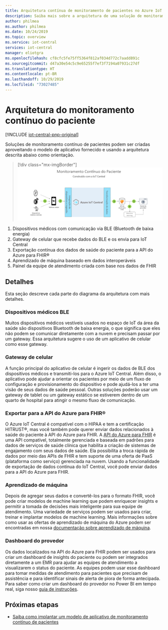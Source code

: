 ```yaml
---
title: Arquitetura contínua de monitoramento de pacientes no Azure IoT Central | Microsoft Docs
description: Saiba mais sobre a arquitetura de uma solução de monitoramento contínuo de pacientes.
author: philmea
ms.author: philmea
ms.date: 10/24/2019
ms.topic: overview
ms.service: iot-central
services: iot-central
manager: eliotgra
ms.openlocfilehash: cf8cfc5fe75ff5364f812af034d772c7aadd891c
ms.sourcegitcommit: d47a30e54c5c9e65255f7ef3f7194a07931c27df
ms.translationtype: HT
ms.contentlocale: pt-BR
ms.lasthandoff: 10/29/2019
ms.locfileid: "73027485"
---
```

# <a name="continuous-patient-monitoring-architecture"></a>Arquitetura do monitoramento contínuo do paciente

[!INCLUDE [iot-central-pnp-original](../../../includes/iot-central-pnp-original-note.md)]

Soluções de monitoramento contínuo de pacientes podem ser criadas aproveitando o modelo de aplicativo fornecido e usando a arquitetura descrita abaixo como orientação.

>[!div class="mx-imgBorder"] 
>![Arquitetura de CPM](media/cpm-architecture.png)

1. Dispositivos médicos com comunicação via BLE (Bluetooth de baixa energia)
1. Gateway de celular que recebe dados do BLE e os envia para IoT Central
1. Exportação contínua dos dados de saúde do paciente para a API do Azure para FHIR&reg;
1. Aprendizado de máquina baseado em dados interoperáveis
1. Painel da equipe de atendimento criada com base nos dados de FHIR

## <a name="details"></a>Detalhes
Esta seção descreve cada parte do diagrama da arquitetura com mais detalhes.

### <a name="ble-medical-devices"></a>Dispositivos médicos BLE
Muitos dispositivos médicos vestíveis usados no espaço de IoT da área da saúde são dispositivos Bluetooth de baixa energia, o que significa que eles não podem se comunicar diretamente com a nuvem e precisam passar por um gateway. Essa arquitetura sugere o uso de um aplicativo de celular como esse gateway.

### <a name="mobile-phone-gateway"></a>Gateway de celular
A função principal do aplicativo de celular é ingerir os dados de BLE dos dispositivos médicos e transmiti-los para o Azure IoT Central. Além disso, o aplicativo pode ajudar a orientar os pacientes por meio de um fluxo de configuração e provisionamento do dispositivo e pode ajudá-los a ter uma visão de seus dados de saúde pessoal. Outras soluções poderão usar um gateway de tablet ou um gateway estático se estiverem dentro de um quarto de hospital para atingir o mesmo fluxo de comunicação.

### <a name="export-to-azure-api-for-fhirreg"></a>Exportar para a API do Azure para FHIR&reg;
O Azure IoT Central é compatível com o HIPAA e tem a certificação HITRUST&reg;, mas você também pode querer enviar dados relacionados à saúde do paciente à API do Azure para FHIR. A [API do Azure para FHIR](../../healthcare-apis/overview.md) é uma API compatível, totalmente gerenciada e baseada em padrões para dados de serviços de saúde clínica que habilita a criação de sistemas de engajamento com seus dados de saúde. Ela possibilita a troca rápida de dados por meio das APIs de FHIR e tem suporte de uma oferta de PaaS (plataforma como serviço) gerenciada na nuvem. Usando a funcionalidade de exportação de dados contínua do IoT Central, você pode enviar dados para a API do Azure para FHIR.

### <a name="machine-learning"></a>Aprendizado de máquina
Depois de agregar seus dados e convertê-los para o formato FHIR, você pode criar modelos de machine learning que podem enriquecer insights e permitir a tomada de decisões mais inteligente para sua equipe de atendimento. Uma variedade de serviços podem ser usados para criar, treinar e implantar modelos de machine learning. Mais informações sobre como usar as ofertas de aprendizado de máquina do Azure podem ser encontradas em nossa [documentação sobre aprendizado de máquina](../../machine-learning/index.yml).

### <a name="provider-dashboard"></a>Dashboard do provedor
Os dados localizados na API do Azure para FHIR podem ser usados para criar um dashboard de insights do paciente ou podem ser integrados diretamente a um EMR para ajudar as equipes de atendimento a visualizarem o status do paciente. As equipes podem usar esse dashboard para tomar medidas de atendimento para pacientes que precisam de assistência e para identificar sinais de alerta de piora de forma antecipada. Para saber como criar um dashboard do provedor no Power BI em tempo real, siga nosso [guia de instruções](howto-health-data-triage.md).

## <a name="next-steps"></a>Próximas etapas
* [Saiba como implantar um modelo de aplicativo de monitoramento contínuo de pacientes](tutorial-continuous-patient-monitoring.md)